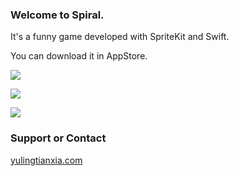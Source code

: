 ### Welcome to Spiral.
It's a funny game developed with SpriteKit and Swift.  

You can download it in AppStore.

![](http://7ni3rk.com1.z0.glb.clouddn.com/spiral.gif)

![](http://7ni3rk.com1.z0.glb.clouddn.com/Spiral_iPhone_5s_Vert_Slvr_sRGB_1.png)

[![](http://7ni3rk.com1.z0.glb.clouddn.com/Download_on_the_App_Store.png)](https://itunes.apple.com/cn/app/square-spiral/id920811081?mt=8)  

### Support or Contact  
[yulingtianxia.com](http://yulingtianxia.com)